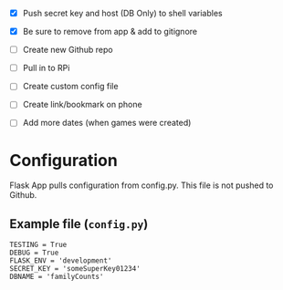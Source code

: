 
- [x] Push secret key and host (DB Only) to shell variables
- [x] Be sure to remove from app & add to gitignore
- [ ] Create new Github repo
- [ ] Pull in to RPi
- [ ] Create custom config file
- [ ] Create link/bookmark on phone

- [ ] Add more dates (when games were created)


# Configuration
Flask App pulls configuration from config.py. This file is not pushed to Github.

## Example file (`config.py`)
```
TESTING = True
DEBUG = True
FLASK_ENV = 'development'
SECRET_KEY = 'someSuperKey01234'
DBNAME = 'familyCounts'
```